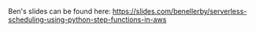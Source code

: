 Ben's slides can be found here:
https://slides.com/benellerby/serverless-scheduling-using-python-step-functions-in-aws

